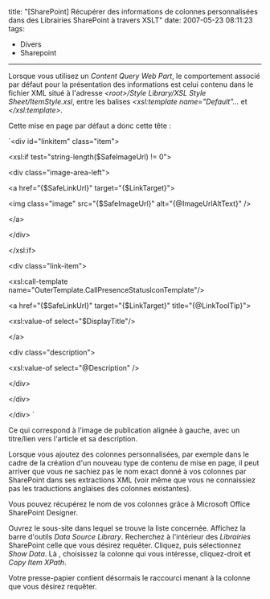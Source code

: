 title: "[SharePoint] Récupérer des informations de colonnes personnalisées dans des Librairies SharePoint à travers XSLT"
date: 2007-05-23 08:11:23
tags:
  - Divers
  - Sharepoint
---

Lorsque vous utilisez un _Content Query Web Part_, le comportement associé par défaut pour la présentation des informations est celui contenu dans le fichier XML situé à l&#039;adresse _&lt;root&gt;/Style Library/XSL Style Sheet/ItemStyle.xsl_, entre les balises _&lt;xsl:template name=&quot;Default&quot;&#8230;_ et _&lt;/xsl:template&gt;._

Cette mise en page par défaut a donc cette tête&nbsp;:

`&lt;div id=&quot;linkitem&quot; class=&quot;item&quot;&gt;

&lt;xsl:if test=&quot;string-length($SafeImageUrl)&nbsp;!= 0&quot;&gt;

&lt;div class=&quot;image-area-left&quot;&gt;

&lt;a href=&quot;{$SafeLinkUrl}&quot; target=&quot;{$LinkTarget}&quot;&gt;

&lt;img class=&quot;image&quot; src=&quot;{$SafeImageUrl}&quot; alt=&quot;{@ImageUrlAltText}&quot; /&gt;

&lt;/a&gt;

&lt;/div&gt;

&lt;/xsl:if&gt;

&lt;div class=&quot;link-item&quot;&gt;

&lt;xsl:call-template name=&quot;OuterTemplate.CallPresenceStatusIconTemplate&quot;/&gt;

&lt;a href=&quot;{$SafeLinkUrl}&quot; target=&quot;{$LinkTarget}&quot; title=&quot;{@LinkToolTip}&quot;&gt;

&lt;xsl:value-of select=&quot;$DisplayTitle&quot;/&gt;

&lt;/a&gt;

&lt;div class=&quot;description&quot;&gt;

&lt;xsl:value-of select=&quot;@Description&quot; /&gt;

&lt;/div&gt;

&lt;/div&gt;

&lt;/div&gt;
`

Ce qui correspond à l'image de publication alignée à gauche, avec un titre/lien vers l'article et sa description.

Lorsque vous ajoutez des colonnes personnalisées, par exemple dans le cadre de la création d'un nouveau type de contenu de mise en page, il peut arriver que vous ne sachiez pas le nom exact donné à vos colonnes par SharePoint dans ses extractions XML (voir même que vous ne connaissiez pas les traductions anglaises des colonnes existantes).

Vous pouvez récupérez le nom de vos colonnes gr&acirc;ce à Microsoft Office SharePoint Designer.

Ouvrez le sous-site dans lequel se trouve la liste concernée. Affichez la barre d'outils _Data Source Library_. Recherchez à l'intérieur des _Librairies_ SharePoint celle que vous désirez requêter. Cliquez, puis sélectionnez _Show Data_. Là , choisissez la colonne qui vous intéresse, cliquez-droit et _Copy Item XPath_.

Votre presse-papier contient désormais le raccourci menant à la colonne que vous désirez requêter.